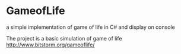 # GameofLife
a simple implementation of game of life in C# and display on console

The project is a basic simulation of game of life http://www.bitstorm.org/gameoflife/
